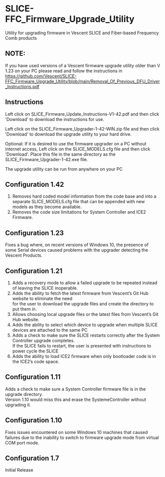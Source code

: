 # SLICE-FFC_Firmware_Upgrade_Utility
Utility for upgrading firmware in Vescent SLICE and Fiber-based Frequency Comb products
## NOTE:
  If you have used versions of a Vescent firmware upgrade utility older than V 1.23 on your PC please read and follow the instructions in     
  https://github.com/Vescent/SLICE-FFC_Firmware_Upgrade_Utility/blob/main/Removal_Of_Previous_DFU_Driver_Instructions.pdf

## Instructions
  Left click on SLICE_Firmware_Update_Instructions-V1-42.pdf and then click 'Download' to download the instructions for use.

  Left click on the SLICE_Firmware_Upgrader-1-42-WIN.zip file and then click 'Download' to download the upgrade utility to your hard drive.

  Optional: If it is desired to use the firmware upgrader on a PC without internet access, Left click on the SLICE_MODELS.cfg file and then click 'Download'. Place this file in the same directory as the SLICE_Firmware_Upgrader-1-42.exe file.
  
  The upgrade utility can be run from anywhere on your PC
  
## Configuration 1.42
  1) Removes hard coded model information from the code base and into a separate SLICE_MODELS.cfg file that can be appended with new models as they become available.
  2) Removes the code size limitations for System Controller and ICE2 Firmware.
## Configuration 1.23
  Fixes a bug where, on recent versions of Windows 10, the presence of some Serial devices caused problems with the upgrader detecting the Vescent Products.
## Configuration 1.21
  1) Adds a recovery mode to allow a failed upgrade to be repeated instead of leaving the SLICE inoperable.  
  2) Adds the ability to fetch the latest firmware from Vescent’s Git Hub website to eliminate the need  
     for the user to download the upgrade files and create the directory to put them in.
  3) Allows choosing local upgrade files or the latest files from Vescent’s Git Hub website.  
  4) Adds the ability to select which device to upgrade when multiple SLICE devices are attached to the same PC  
  5) Adds a check to make sure the SLICE restarts correctly after the System Controller upgrade completes.  
     If the SLICE fails to restart, the user is presented with instructions to power cycle the SLICE
  6) Adds the ability to load ICE2 firmware when only bootloader code is in the ICE2’s code space. 
## Configuration 1.11
  Adds a check to make sure a System Controller firmware file is in the upgrade directory.  
  Version 1.10 would miss this and erase the SystemeController without upgrading it.
## Configuration 1.10
  Fixes issues encountered on some Windows 10 machines that caused failures due to the inability to switch to firmware upgrade mode from virtual COM port mode.
## Configuration 1.7
  Initial Release  
  
